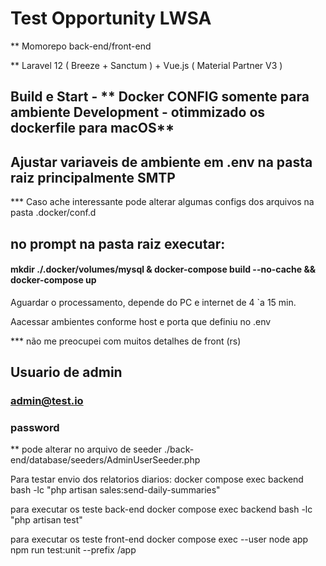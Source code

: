 # Test Opportunity LWSA

** Momorepo back-end/front-end  

** Laravel 12 ( Breeze + Sanctum ) + Vue.js (  Material Partner V3  )

## Build e Start  - ** Docker CONFIG somente para ambiente Development - otimmizado os dockerfile para macOS**

## Ajustar variaveis de ambiente em .env na pasta raiz principalmente SMTP
*** Caso ache interessante pode alterar algumas configs dos arquivos na pasta .docker/conf.d

## no prompt na pasta raiz executar:

#### mkdir ./.docker/volumes/mysql & docker-compose build --no-cache && docker-compose up

Aguardar o processamento, depende do PC e internet de 4 `a 15 min.

Aacessar ambientes conforme host e porta que definiu no .env

*** não me preocupei com muitos detalhes de front (rs)


## Usuario de admin
###    admin@test.io
###    password
** pode alterar no arquivo de seeder ./back-end/database/seeders/AdminUserSeeder.php


Para testar envio dos relatorios diarios:
docker compose exec backend bash -lc "php artisan sales:send-daily-summaries"

para executar os teste back-end
docker compose exec backend bash -lc "php artisan test" 

para executar os teste front-end
docker compose exec --user node app npm run test:unit --prefix /app
